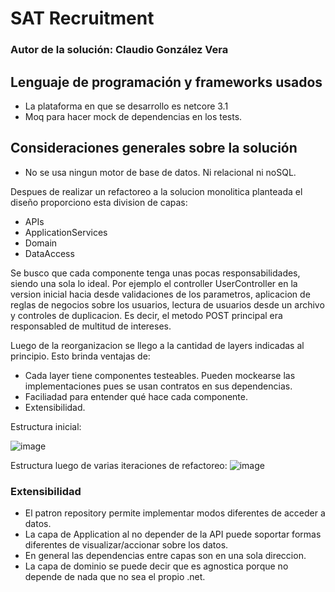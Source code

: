 # SAT Recruitment

### Autor de la solución: Claudio González Vera

## Lenguaje de programación y frameworks usados
- La plataforma en que se desarrollo es netcore 3.1
- Moq para hacer mock de dependencias en los tests.

##  Consideraciones generales sobre la solución
- No se usa ningun motor de base de datos. Ni relacional ni noSQL.


Despues de realizar un refactoreo a la solucion monolitica planteada el diseño proporciono esta division de capas:

- APIs
- ApplicationServices
- Domain
- DataAccess

Se busco que cada componente tenga unas pocas responsabilidades, siendo una sola lo ideal.
Por ejemplo el controller UserController en la version inicial hacia desde validaciones de los parametros,
aplicacion de reglas de negocios sobre los  usuarios, lectura de usuarios desde un archivo y controles de duplicacion.
Es decir, el metodo POST principal era responsabled de multitud de intereses.

Luego de la reorganizacion se llego a la cantidad de layers indicadas al principio. Esto brinda ventajas de:
- Cada layer tiene componentes testeables. Pueden mockearse las implementaciones pues se usan contratos en sus dependencias.
- Faciliadad para entender qué hace cada componente.
- Extensibilidad.



Estructura inicial:

![image](https://user-images.githubusercontent.com/2397134/170849054-e8f69a58-d0b5-4e94-859e-9e67b8d062e1.png)

Estructura luego de varias iteraciones de refactoreo:
![image](https://user-images.githubusercontent.com/2397134/170849091-fe9d6f6d-b652-422b-81b8-0bc54cdbfa62.png)


### Extensibilidad
- El patron repository permite implementar modos diferentes de acceder a datos.
- La capa de Application al no depender de la API puede soportar formas diferentes de visualizar/accionar sobre los datos.
- En general las dependencias entre capas son en una sola direccion.
- La capa de dominio se puede decir que es agnostica porque no depende de nada que no sea el propio .net.
